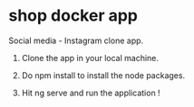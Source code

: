 # shop docker app

Social media - Instagram clone app.

1. Clone the app in your local machine.

2. Do npm install to install the node packages.

3. Hit ng serve and run the application !

